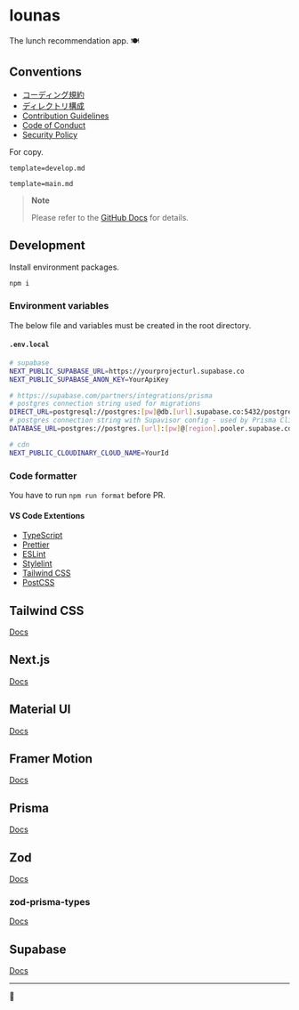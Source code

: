 # lounas

The lunch recommendation app. 🍽️

## Conventions

- [コーディング規約](.docs/CODING.md)
- [ディレクトリ構成](.docs/DIRECTORY.md)
- [Contribution Guidelines](.github/CONTRIBUTING.md)
- [Code of Conduct](.github/CODE_OF_CONDUCT.md)
- [Security Policy](.github/SECURITY.md)

For copy.

```
template=develop.md
```

```
template=main.md
```

> **Note**
>
> Please refer to the [GitHub Docs](https://docs.github.com/en/pull-requests/collaborating-with-pull-requests/proposing-changes-to-your-work-with-pull-requests/using-query-parameters-to-create-a-pull-request) for details.

## Development

Install environment packages.

```bash
npm i
```

### Environment variables

The below file and variables must be created in the root directory.

#### `.env.local`

```bash
# supabase
NEXT_PUBLIC_SUPABASE_URL=https://yourprojecturl.supabase.co
NEXT_PUBLIC_SUPABASE_ANON_KEY=YourApiKey

# https://supabase.com/partners/integrations/prisma
# postgres connection string used for migrations
DIRECT_URL=postgresql://postgres:[pw]@db.[url].supabase.co:5432/postgres
# postgres connection string with Supavisor config - used by Prisma Client
DATABASE_URL=postgres://postgres.[url]:[pw]@[region].pooler.supabase.com:6543/postgres?pgbouncer=true&connection_limit=1

# cdn
NEXT_PUBLIC_CLOUDINARY_CLOUD_NAME=YourId
```

### Code formatter

You have to run `npm run format` before PR.

#### VS Code Extentions

- [TypeScript](https://marketplace.visualstudio.com/items?itemName=ms-vscode.vscode-typescript-next)
- [Prettier](https://marketplace.visualstudio.com/items?itemName=esbenp.prettier-vscode)
- [ESLint](https://marketplace.visualstudio.com/items?itemName=dbaeumer.vscode-eslint)
- [Stylelint](https://marketplace.visualstudio.com/items?itemName=stylelint.vscode-stylelint)
- [Tailwind CSS](https://marketplace.visualstudio.com/items?itemName=bradlc.vscode-tailwindcss)
- [PostCSS](https://marketplace.visualstudio.com/items?itemName=csstools.postcss)

## Tailwind CSS

[Docs](https://tailwindcss.com/docs/installation)

## Next.js

[Docs](https://nextjs.org/docs)

## Material UI

[Docs](https://mui.com/material-ui/getting-started/overview/)

## Framer Motion

[Docs](https://www.framer.com/motion/)

## Prisma

[Docs](https://www.prisma.io/docs)

## Zod

[Docs](https://zod.dev/)

### zod-prisma-types

[Docs](https://github.com/chrishoermann/zod-prisma-types)

## Supabase

[Docs](https://supabase.com/docs/reference/javascript/)

---

🐧
